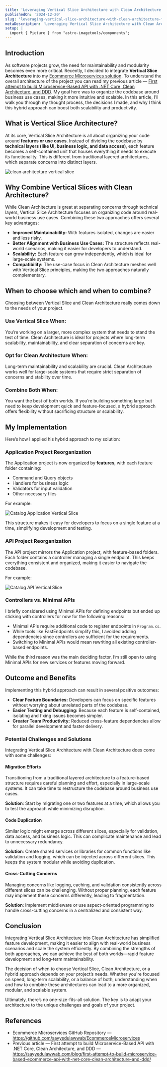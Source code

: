 ```yaml
---
title: 'Leveraging Vertical Slice Architecture with Clean Architecture for Scalable, Maintainable Systems'
publishedOn: '2024-12-20'
slug: 'leveraging-vertical-slice-architecture-with-clean-architecture-for-scalable-maintainable-systems'
metaDescription: 'Leveraging Vertical Slice Architecture with Clean Architecture for Scalable, Maintainable Systems'
setup: |
  import { Picture } from "astro-imagetools/components";
---
```


## Introduction

As software projects grow, the need for maintainability and modularity becomes even more critical. Recently, I decided to integrate **Vertical Slice Architecture** into my <a href="https://github.com/sayyedulawwab/EcommerceMicroservices" target="_blank">Ecommerce Microservices solution</a>. To understand the overall architecture of the project you can read my previous article — <a href="https://sayyedulawwab.com/blog/first-attempt-to-build-microservice-based-ecommerce-api-with-net-core-clean-architecture-and-ddd/" target="_blank">First attempt to build Microservice-Based API with .NET Core, Clean Architecture, and DDD</a>. My goal here was to organize the codebase around business use cases, making it more intuitive and scalable. In this article, I’ll walk you through my thought process, the decisions I made, and why I think this hybrid approach can boost both scalability and productivity.

## What is Vertical Slice Architecture?

At its core, Vertical Slice Architecture is all about organizing your code around **features or use cases**. Instead of dividing the codebase by **technical layers (like UI, business logic, and data access)**, each feature becomes a self-contained unit that houses everything it needs to execute its functionality. This is different from traditional layered architectures, which separate concerns into distinct layers.

![clean architecture vertical slice](./attachments/clean-architecture-vertical-slice-676439436144b.webp)

## Why Combine Vertical Slices with Clean Architecture?

While Clean Architecture is great at separating concerns through technical layers, Vertical Slice Architecture focuses on organizing code around real-world business use cases. Combining these two approaches offers several key advantages:

- **Improved Maintainability:** With features isolated, changes are easier and less risky.
- **Better Alignment with Business Use Cases:** The structure reflects real-world scenarios, making it easier for developers to understand.
- **Scalability:** Each feature can grow independently, which is ideal for large-scale systems.
- **Compatibility:** The use-case focus in Clean Architecture meshes well with Vertical Slice principles, making the two approaches naturally complementary.

## When to choose which and when to combine?

Choosing between Vertical Slice and Clean Architecture really comes down to the needs of your project.

### Use Vertical Slice When:

You’re working on a larger, more complex system that needs to stand the test of time. Clean Architecture is ideal for projects where long-term scalability, maintainability, and clear separation of concerns are key.

### Opt for Clean Architecture When:

Long-term maintainability and scalability are crucial. Clean Architecture works well for large-scale systems that require strict separation of concerns and stability over time.

### Combine Both When:

You want the best of both worlds. If you’re building something large but need to keep development quick and feature-focused, a hybrid approach offers flexibility without sacrificing structure or scalability.

## My Implementation

Here’s how I applied his hybrid approach to my solution:

### Application Project Reorganization

The Application project is now organized by **features**, with each feature folder containing:

- Command and Query objects
- Handlers for business logic
- Validators for input validation
- Other necessary files

For example:

![Catalog Application Vertical Slice](./attachments/catalog-application-vertical-slice-6764394291786.webp)

This structure makes it easy for developers to focus on a single feature at a time, simplifying development and testing.

### API Project Reorganization

The API project mirrors the Application project, with feature-based folders. Each folder contains a controller managing a single endpoint. This keeps everything consistent and organized, making it easier to navigate the codebase.

For example:

![Catalog API Vertical Slice](./attachments/catalog-api-vertical-slice-67643942a1767.webp)

### Controllers vs. Minimal APIs

I briefly considered using Minimal APIs for defining endpoints but ended up sticking with controllers for now for the following reasons:

- Minimal APIs require additional code to register endpoints in `Program.cs`.
- While tools like FastEndpoints simplify this, I avoided adding dependencies since controllers are sufficient for the requirements.
- Switching to Minimal APIs would mean rewriting all existing controller-based endpoints.

While the third reason was the main deciding factor, I’m still open to using Minimal APIs for new services or features moving forward.

## Outcome and Benefits

Implementing this hybrid approach can result in several positive outcomes:

- **Clear Feature Boundaries:** Developers can focus on specific features without worrying about unrelated parts of the codebase.
- **Easier Testing and Debugging:** Because each feature is self-contained, isolating and fixing issues becomes simpler.
- **Greater Team Productivity:** Reduced cross-feature dependencies allow for parallel development and faster delivery.

### Potential Challenges and Solutions

Integrating Vertical Slice Architecture with Clean Architecture does come with some challenges:

#### Migration Efforts

Transitioning from a traditional layered architecture to a feature-based structure requires careful planning and effort, especially in large-scale systems. It can take time to restructure the codebase around business use cases.

**Solution**: Start by migrating one or two features at a time, which allows you to test the approach while minimizing disruption.

#### Code Duplication

Similar logic might emerge across different slices, especially for validation, data access, and business logic. This can complicate maintenance and lead to unnecessary redundancy.

**Solution**: Create shared services or libraries for common functions like validation and logging, which can be injected across different slices. This keeps the system modular while avoiding duplication.

#### Cross-Cutting Concerns

Managing concerns like logging, caching, and validation consistently across different slices can be challenging. Without proper planning, each feature may implement these concerns differently, leading to fragmentation.

**Solution**: Implement middleware or use aspect-oriented programming to handle cross-cutting concerns in a centralized and consistent way.

## Conclusion

Integrating Vertical Slice Architecture into Clean Architecture has simplified feature development, making it easier to align with real-world business scenarios and scale the system efficiently. By combining the strengths of both approaches, we can achieve the best of both worlds—rapid feature development and long-term maintainability.

The decision of when to choose Vertical Slice, Clean Architecture, or a hybrid approach depends on your project’s needs. Whether you're focused on speed, long-term scalability, or a balance of both, understanding when and how to combine these architectures can lead to a more organized, modular, and scalable system.

Ultimately, there’s no one-size-fits-all solution. The key is to adapt your architecture to the unique challenges and goals of your project.

## References

<ul>
  <li class="break-words">
    Ecommerce Microservices GitHub Repository —
    <a href="https://github.com/sayyedulawwab/EcommerceMicroservices" target="_blank">
      https://github.com/sayyedulawwab/EcommerceMicroservices
    </a>
  </li>
  <li class="break-words">
    Previous article — First attempt to build Microservice-Based API with .NET Core, Clean Architecture, and DDD —
    <a href="https://sayyedulawwab.com/blog/first-attempt-to-build-microservice-based-ecommerce-api-with-net-core-clean-architecture-and-ddd/" target="_blank">
      https://sayyedulawwab.com/blog/first-attempt-to-build-microservice-based-ecommerce-api-with-net-core-clean-architecture-and-ddd/
    </a>
  </li>
</ul>
